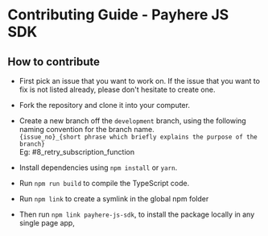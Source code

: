 # Contributing Guide - Payhere JS SDK

## How to contribute

- First pick an issue that you want to work on. If the issue that you want to fix is not listed already, please don't hesitate to create one.

- Fork the repository and clone it into your computer.

- Create a new branch off the `development` branch, using the following naming convention for the branch name.   
`{issue_no}_{short phrase which briefly explains the purpose of the branch}`  
Eg: #8_retry_subscription_function

- Install dependencies using `npm install` or `yarn`.

- Run `npm run build` to compile the TypeScript code.

- Run `npm link` to create a symlink in the global npm folder

- Then run `npm link payhere-js-sdk`, to install the package locally in any single page app,